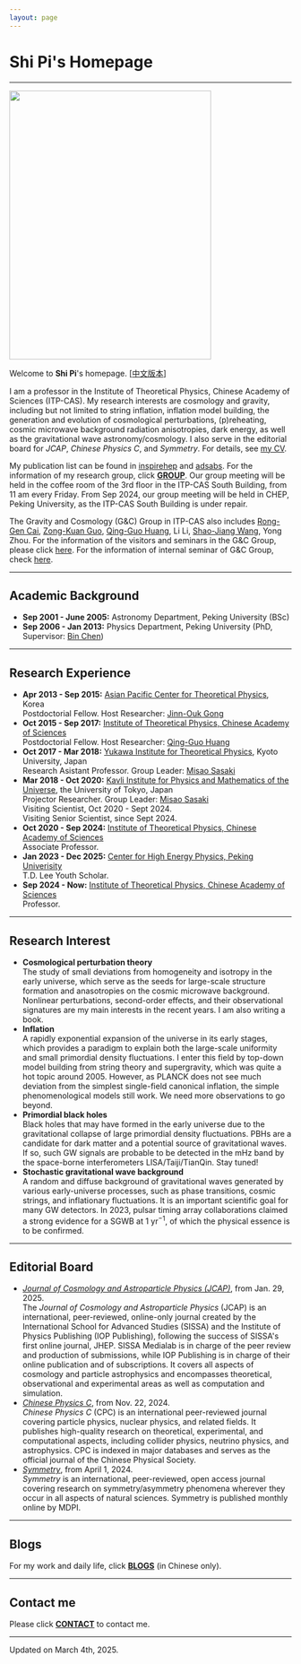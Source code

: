 ```yaml
---
layout: page
---
```


# Shi Pi's Homepage

---

<img title="" src="./images/shipi.jpg" alt="" class="floatpic" width="360" height="480">

Welcome to **Shi Pi**'s homepage. [[中文版本](/file/index-zh/)]

I am a professor in the Institute of Theoretical Physics, Chinese Academy of Sciences (ITP-CAS). My research interests are cosmology and gravity, including but not limited to string inflation, inflation model building, the generation and evolution of cosmological perturbations, (p)reheating, cosmic microwave background radiation anisotropies, dark energy, as well as the gravitational wave astronomy/cosmology. I also serve in the editorial board for *JCAP*, *Chinese Physics C*, and *Symmetry*. For details, see [my CV](./pdf/CV.pdf). 

My publication list can be found in [inspirehep](https://inspirehep.net/authors/1060905#with-citation-summary) and [adsabs](https://ui.adsabs.harvard.edu/search/filter_author_facet_hier_fq_author=AND&filter_author_facet_hier_fq_author=author_facet_hier%3A%221%2FPi%2C%20S%2FPi%2C%20Shi%22&filter_author_facet_hier_fq_author=author_facet_hier%3A%220%2FPi%2C%20S%22&fq=%7B!type%3Daqp%20v%3D%24fq_author%7D&fq_author=(author_facet_hier%3A%221%2FPi%2C%20S%2FPi%2C%20Shi%22%20AND%20author_facet_hier%3A%220%2FPi%2C%20S%22)&p_=0&q=%20author%3A%22pi%2C%20shi%22&sort=date%20desc%2C%20bibcode%20desc). For the information of my research group, click [**GROUP**](./group/). Our group meeting will be held in the coffee room of the 3rd floor in the ITP-CAS South Building, from 11 am every Friday. From Sep 2024, our group meeting will be held in CHEP, Peking University, as the ITP-CAS South Building is under repair.

The Gravity and Cosmology (G&C) Group in ITP-CAS also includes [Rong-Gen Cai](http://power.itp.ac.cn/~cairg/), [Zong-Kuan Guo](http://gc.itp.ac.cn/), [Qing-Guo Huang](http://cosmology.itp.ac.cn/), Li Li, [Shao-Jiang Wang](https://wangshaojiang.com), Yong Zhou. For the information of the visitors and seminars in the G&C Group, please click [here](http://gc.itp.ac.cn/events). For the information of internal seminar of G&C Group, check [here](https://code.itp.ac.cn/yww/seminar). 

---

## Academic Background

- **Sep 2001 - June 2005:** Astronomy Department, Peking University (BSc)
- **Sep 2006 - Jan 2013:** Physics Department, Peking University (PhD, Supervisor: [Bin Chen](https://itp.phy.pku.edu.cn/info/1067/1226.htm)) 

---

## Research Experience

- **Apr 2013 - Sep 2015:** [Asian Pacific Center for Theoretical Physics](([https://www.apctp.org/](https://www.apctp.org/))), Korea
  <br> Postdoctorial Fellow. Host Researcher: [Jinn-Ouk Gong](https://pure.ewha.ac.kr/en/persons/jinn-ouk-gong)
- **Oct 2015 - Sep 2017:** [Institute of Theoretical Physics, Chinese Academy of Sciences](http://itp.cas.cn/)
  <br> Postdoctorial Fellow. Host Researcher: [Qing-Guo Huang](http://cosmology.itp.ac.cn)
- **Oct 2017 - Mar 2018:** [Yukawa Institute for Theoretical Physics](https://www.yukawa.kyoto-u.ac.jp/), Kyoto University, Japan
  <br> Research Asistant Professor. Group Leader: [Misao Sasaki](http://www2.yukawa.kyoto-u.ac.jp/~misao.sasaki/)
- **Mar 2018 - Oct 2020:** [Kavli Institute for Physics and Mathematics of the Universe](https://www.ipmu.jp/), the University of Tokyo, Japan
  <br> Projector Researcher. Group Leader: [Misao Sasaki](http://www2.yukawa.kyoto-u.ac.jp/~misao.sasaki/)<br>Visiting Scientist, Oct 2020 - Sept 2024.<br>Visiting Senior Scientist, since Sept 2024.
- **Oct 2020 - Sep 2024:** [Institute of Theoretical Physics, Chinese Academy of Sciences](http://itp.cas.cn/)<br> Associate Professor.
- **Jan 2023 - Dec 2025:** [Center for High Energy Physics, Peking Univerisity](https://rchep.pku.edu.cn/)<br>T.D. Lee Youth Scholar.
- **Sep 2024 - Now:** [Institute of Theoretical Physics, Chinese Academy of Sciences](http://itp.cas.cn/)<br>Professor.

---

## Research Interest

- **Cosmological perturbation theory**<br>The study of small deviations from homogeneity and isotropy in the early universe, which serve as the seeds for large-scale structure formation and anasotropies on the cosmic microwave background. Nonlinear perturbations, second-order effects, and their observational signatures are my main interests in the recent years. I am also writing a book.
- **Inflation**<br>A rapidly exponential expansion of the universe in its early stages, which provides a paradigm to explain both the large-scale uniformity and small primordial density fluctuations. I enter this field by top-down model building from string theory and supergravity, which was quite a hot topic around 2005. However, as PLANCK does not see much deviation from the simplest single-field canonical inflation, the simple phenomenological models still work. We need more observations to go beyond.
- **Primordial black holes**<br>Black holes that may have formed in the early universe due to the gravitational collapse of large primordial density fluctuations. PBHs are a candidate for dark matter and a potential source of gravitational waves. If so, such GW signals are probable to be detected in the mHz band by the space-borne interferometers LISA/Taiji/TianQin. Stay tuned!
- **Stochastic gravitational wave background**<br>A random and diffuse background of gravitational waves generated by various early-universe processes, such as phase transitions, cosmic strings, and inflationary fluctuations. It is an important scientific goal for many GW detectors. In 2023, pulsar timing array collaborations claimed a strong evidence for a SGWB at $1~\mathrm{yr}^{-1}$, of which the physical essence is to be confirmed.

---

## Editorial Board

- [*Journal of Cosmology and Astroparticle Physics (JCAP)*](https://jcap.sissa.it/), from Jan. 29, 2025.<br>The *Journal of Cosmology and Astroparticle Physics* (JCAP) is an international, peer-reviewed, online-only journal created by the International School for Advanced Studies (SISSA) and the Institute of Physics Publishing (IOP Publishing), following the success of SISSA's first online journal, JHEP. SISSA Medialab is in charge of the peer review and production of submissions, while IOP Publishing is in charge of their online publication and of subscriptions. It covers all aspects of cosmology and particle astrophysics and encompasses theoretical, observational and experimental areas as well as computation and simulation.
- [*Chinese Physics C*](http://cpc.ihep.ac.cn/), from Nov. 22, 2024.<br>*Chinese Physics C* (CPC) is an international peer-reviewed journal covering particle physics, nuclear physics, and related fields. It publishes high-quality research on theoretical, experimental, and computational aspects, including collider physics, neutrino physics, and astrophysics. CPC is indexed in major databases and serves as the official journal of the Chinese Physical Society.
- [*Symmetry*](https://www.mdpi.com/journal/symmetry), from April 1, 2024.<br>*Symmetry* is an international, peer-reviewed, open access journal covering research on symmetry/asymmetry phenomena wherever they occur in all aspects of natural sciences. Symmetry is published monthly online by MDPI.

---

## Blogs

For my work and daily life, click [**BLOGS**](/blogs/index.html) (in Chinese only).

---

## Contact me

Please click [**CONTACT**](./group/) to contact me.

---

Updated on March 4th, 2025.